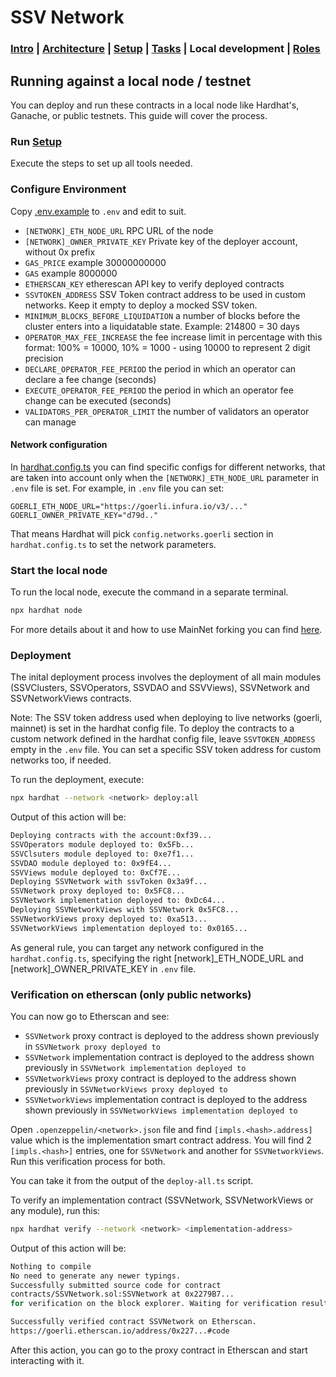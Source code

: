 # SSV Network

### [Intro](../README.md) | [Architecture](architecture.md) | [Setup](setup.md) | [Tasks](tasks.md) |  Local development | [Roles](roles.md)

## Running against a local node / testnet
You can deploy and run these contracts in a local node like Hardhat's, Ganache, or public testnets. This guide will cover the process.

### Run [Setup](setup.md)
Execute the steps to set up all tools needed.

### Configure Environment
Copy [.env.example](../.env.example) to `.env` and edit to suit.
- `[NETWORK]_ETH_NODE_URL` RPC URL of the node
- `[NETWORK]_OWNER_PRIVATE_KEY` Private key of the deployer account, without 0x prefix
- `GAS_PRICE` example 30000000000
- `GAS` example 8000000
- `ETHERSCAN_KEY` etherescan API key to verify deployed contracts
- `SSVTOKEN_ADDRESS` SSV Token contract address to be used in custom networks. Keep it empty to deploy a mocked SSV token.
- `MINIMUM_BLOCKS_BEFORE_LIQUIDATION` a number of blocks before the cluster enters into a liquidatable state. Example: 214800 = 30 days
- `OPERATOR_MAX_FEE_INCREASE` the fee increase limit in percentage with this format: 100%  =  10000, 10% = 1000 - using 10000 to represent 2 digit precision
- `DECLARE_OPERATOR_FEE_PERIOD` the period in which an operator can declare a fee change (seconds)
- `EXECUTE_OPERATOR_FEE_PERIOD` the period in which an operator fee change can be executed (seconds)
- `VALIDATORS_PER_OPERATOR_LIMIT` the number of validators an operator can manage


#### Network configuration
In [hardhat.config.ts](../hardhat.config.ts) you can find specific configs for different networks, that are taken into account only when the `[NETWORK]_ETH_NODE_URL` parameter in `.env` file is set.
For example, in `.env` file you can set:
```
GOERLI_ETH_NODE_URL="https://goerli.infura.io/v3/..."
GOERLI_OWNER_PRIVATE_KEY="d79d.."
```
That means Hardhat will pick `config.networks.goerli` section in `hardhat.config.ts` to set the network parameters.

### Start the local node
To run the local node, execute the command in a separate terminal.

```sh
npx hardhat node
```
For more details about it and how to use MainNet forking you can find [here](https://hardhat.org/hardhat-network/).

### Deployment
The inital deployment process involves the deployment of all main modules (SSVClusters, SSVOperators, SSVDAO and SSVViews), SSVNetwork and SSVNetworkViews contracts.

Note: The SSV token address used when deploying to live networks (goerli, mainnet) is set in the hardhat config file. To deploy the contracts to a custom network defined in the hardhat config file, leave `SSVTOKEN_ADDRESS` empty in the `.env` file. You can set a specific SSV token address for custom networks too, if needed.

To run the deployment, execute:
```sh
npx hardhat --network <network> deploy:all
```
Output of this action will be:

```sh
Deploying contracts with the account:0xf39...
SSVOperators module deployed to: 0x5Fb...
SSVClsuters module deployed to: 0xe7f1...
SSVDAO module deployed to: 0x9fE4...
SSVViews module deployed to: 0xCf7E...
Deploying SSVNetwork with ssvToken 0x3a9f...
SSVNetwork proxy deployed to: 0x5FC8...
SSVNetwork implementation deployed to: 0xDc64...
Deploying SSVNetworkViews with SSVNetwork 0x5FC8...
SSVNetworkViews proxy deployed to: 0xa513...
SSVNetworkViews implementation deployed to: 0x0165...
```
As general rule, you can target any network configured in the `hardhat.config.ts`, specifying the right [network]_ETH_NODE_URL and [network]_OWNER_PRIVATE_KEY in `.env` file.

### Verification on etherscan (only public networks)
You can now go to Etherscan and see:
- `SSVNetwork` proxy contract is deployed to the address shown previously in `SSVNetwork proxy deployed to`
- `SSVNetwork` implementation contract is deployed to the address shown previously in `SSVNetwork implementation deployed to`
- `SSVNetworkViews` proxy contract is deployed to the address shown previously in `SSVNetworkViews proxy deployed to`
- `SSVNetworkViews` implementation contract is deployed to the address shown previously in `SSVNetworkViews implementation deployed to`

Open `.openzeppelin/<network>.json` file and find `[impls.<hash>.address]` value which is the implementation smart contract address.
You will find 2 `[impls.<hash>]` entries, one for `SSVNetwork` and another for `SSVNetworkViews`.
Run this verification process for both.

You can take it from the output of the `deploy-all.ts` script.

To verify an implementation contract (SSVNetwork, SSVNetworkViews or any module), run this:

```sh
npx hardhat verify --network <network> <implementation-address>
```

Output of this action will be:
```sh
Nothing to compile
No need to generate any newer typings.
Successfully submitted source code for contract
contracts/SSVNetwork.sol:SSVNetwork at 0x2279B7...
for verification on the block explorer. Waiting for verification result...

Successfully verified contract SSVNetwork on Etherscan.
https://goerli.etherscan.io/address/0x227...#code
```

After this action, you can go to the proxy contract in Etherscan and start interacting with it.
